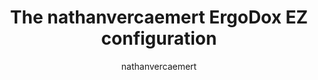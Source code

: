 ---
OS: []
author: nathanvercaemert
firmware: QMK
hasHomeRowMods: True
hasLetterOnThumb: False
keymapImage: https://i.imgur.com/x6VgH9Z.png
keyCount: 76
keyboard: ErgoDox EZ
baseLayouts: ["QWERTY"]
languages: ['English']
layerCount: 15
title: "The nathanvercaemert ErgoDox EZ configuration"
isSplit: False
stagger: columnar
summary: 
keymapUrl: https://github.com/nathanvercaemert/qmk_firmware/tree/master/keyboards/ergodox_ez/keymaps/nathanvercaemert
writeup: https://github.com/nathanvercaemert/qmk_firmware/tree/master/keyboards/ergodox_ez/keymaps/nathanvercaemert/readme.md
---
